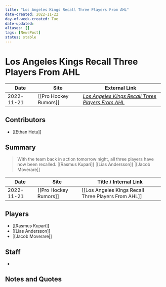 ```yaml
---
title: "Los Angeles Kings Recall Three Players From AHL"
date-created: 2022-11-22
day-of-week-created: Tue
date-updated: 
aliases: []
tags: [NewsPost]
status: stable
---
```


# Los Angeles Kings Recall Three Players From AHL

| Date       | Site                  | External Link                                                                                                                                 |
| ---------- | --------------------- | --------------------------------------------------------------------------------------------------------------------------------------------- |
| 2022-11-21 | [[Pro Hockey Rumors]] | [*Los Angeles Kings Recall Three Players From AHL*](https://www.prohockeyrumors.com/2022/11/los-angeles-kings-loan-three-players-to-ahl.html) |

## Contributors
- [[Ethan Hetu]]

## Summary
> With the team back in action tomorrow night, all three players have now been recalled. [[Rasmus Kupari]] [[Lias Andersson]] [[Jacob Moverare]]

| Date       | Site                  | Title / Internal Link                               |
| ---------- | --------------------- | --------------------------------------------------- |
| 2022-11-21 | [[Pro Hockey Rumors]] | [[Los Angeles Kings Recall Three Players From AHL]] |

## Players
- [[Rasmus Kupari]] 
- [[Lias Andersson]] 
- [[Jacob Moverare]]
## Staff
- 

## Notes and Quotes
> 

